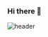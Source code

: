 ### Hi there 👋

![header](https://capsule-render.vercel.app/api?type=egg&color=auto&height=300&section=header&text=capsule%20render&fontSize=90)


<!--
**meowoof011/meowoof011** is a ✨ _special_ ✨ repository because its `README.md` (this file) appears on your GitHub profile.

Here are some ideas to get you started:

- 🔭 I’m currently working on ...
- 🌱 I’m currently learning ...
- 👯 I’m looking to collaborate on ...
- 🤔 I’m looking for help with ...
- 💬 Ask me about ...
- 📫 How to reach me: ...
- 😄 Pronouns: ...
- ⚡ Fun fact: ...
-->
